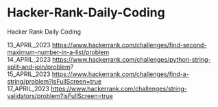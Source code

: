 # Hacker-Rank-Daily-Coding
Hacker Rank Daily Coding

13_APRIL_2023 https://www.hackerrank.com/challenges/find-second-maximum-number-in-a-list/problem  
14_APRIL_2023 https://www.hackerrank.com/challenges/python-string-split-and-join/problem?  
15_APRIL_2023 https://www.hackerrank.com/challenges/find-a-string/problem?isFullScreen=true  
17_APRIL_2023 https://www.hackerrank.com/challenges/string-validators/problem?isFullScreen=true
